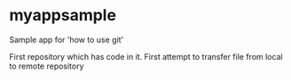 # myappsample
Sample app for 'how to use git' 

First repository which has code in it. 
First attempt to transfer file from local to remote repository
